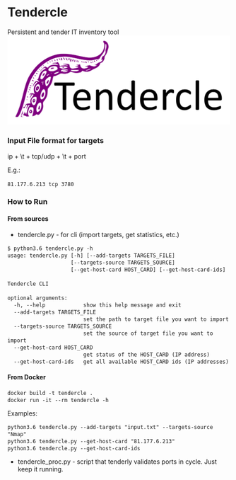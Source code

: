 # Tendercle
Persistent and tender IT inventory tool
![Tendercle logo](https://raw.githubusercontent.com/leonov-av/tendercle/master/images/tendercle.png)

### Input File format for targets ###
ip + \t + tcp/udp  + \t + port 

E.g.:

```81.177.6.213	tcp	3780```

### How to Run ### 

#### From sources ####

* tendercle.py - for cli (import targets, get statistics, etc.)

```
$ python3.6 tendercle.py -h
usage: tendercle.py [-h] [--add-targets TARGETS_FILE]
                    [--targets-source TARGETS_SOURCE]
                    [--get-host-card HOST_CARD] [--get-host-card-ids]

Tendercle CLI

optional arguments:
  -h, --help            show this help message and exit
  --add-targets TARGETS_FILE
                        set the path to target file you want to import
  --targets-source TARGETS_SOURCE
                        set the source of target file you want to import
  --get-host-card HOST_CARD
                        get status of the HOST_CARD (IP address)
  --get-host-card-ids   get all available HOST_CARD ids (IP addresses)
```

#### From Docker #### 

```
docker build -t tendercle .
docker run -it --rm tendercle -h
```

Examples:

```
python3.6 tendercle.py --add-targets "input.txt" --targets-source "Nmap"
python3.6 tendercle.py --get-host-card "81.177.6.213"
python3.6 tendercle.py --get-host-card-ids
```

* tendercle_proc.py - script that tenderly validates ports in cycle. Just keep it running.

